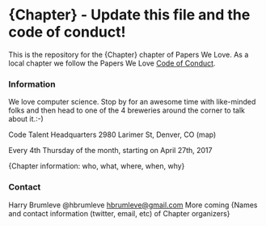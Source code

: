 # {Chapter} - Update this file and the code of conduct!

This is the repository for the {Chapter} chapter of Papers We Love. As a local chapter we follow the Papers We Love [Code of Conduct](https://github.com/papers-we-love/nashville/blob/master/code-of-conduct.md).

### Information
We love computer science. Stop by for an awesome time with like-minded folks and then head to one of the 4 breweries around the corner to talk about it.:-)

Code Talent Headquarters
2980 Larimer St, Denver, CO (map) 

Every 4th Thursday of the month, starting on April 27th, 2017

{Chapter information: who, what, where, when, why}

### Contact
Harry Brumleve @hbrumleve hbrumleve@gmail.com 
More coming
{Names and contact information (twitter, email, etc) of Chapter organizers}
